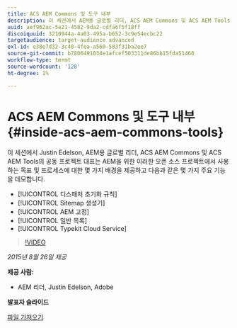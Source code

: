 ```yaml
---
title: ACS AEM Commons 및 도구 내부
description: 이 세션에서 AEM용 글로벌 리더, ACS AEM Commons 및 ACS AEM Tools의 공동 프로젝트 리더인 Justin Edelson은 AEM을 위한 이러한 오픈 소스 프로젝트에서 사용하는 목표 및 프로세스에 대한 몇 가지 배경 정보를 제공하고 몇 가지 주요 기능을 데모합니다.
uuid: aef962ac-5e21-4582-9da2-cdfa6f5f18ff
discoiquuid: 3210944a-4a03-495a-b652-3c9e54ecbc22
targetaudience: target-audience advanced
exl-id: e38e7d32-3c40-4fea-a560-583f31ba2ee7
source-git-commit: b7806491034e1afcef503311de86bb15fda51460
workflow-type: tm+mt
source-wordcount: '128'
ht-degree: 1%

---
```


# ACS AEM Commons 및 도구 내부{#inside-acs-aem-commons-tools}

이 세션에서 Justin Edelson, AEM용 글로벌 리더, ACS AEM Commons 및 ACS AEM Tools의 공동 프로젝트 대표는 AEM을 위한 이러한 오픈 소스 프로젝트에서 사용하는 목표 및 프로세스에 대한 몇 가지 배경을 제공하고 다음과 같은 몇 가지 주요 기능을 데모합니다.

* [!UICONTROL 디스패처 초기화 규칙]
* [!UICONTROL Sitemap 생성기]
* [!UICONTROL AEM 고정]
* [!UICONTROL 일반 목록]
* [!UICONTROL Typekit Cloud Service]

>[!VIDEO](https://video.tv.adobe.com/v/19374/?quality=9)

*2015년 8월 26일 제공*

**제공 사람:**

* AEM 리더, Justin Edelson, Adobe

**발표자 슬라이드**

[파일 가져오기](assets/08262015-commons-and-tools.pptx)
<!--
[Get back to the Overview](https://helpx.adobe.com/experience-manager/kt/eseminars/gems/aem-index.html)
-->
